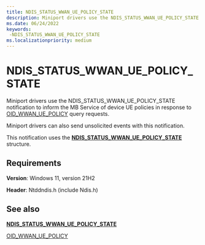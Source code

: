 ```yaml
---
title: NDIS_STATUS_WWAN_UE_POLICY_STATE
description: Miniport drivers use the NDIS_STATUS_WWAN_UE_POLICY_STATE notification to inform the MB Service of device UE policies
ms.date: 06/24/2022
keywords: 
 -NDIS_STATUS_WWAN_UE_POLICY_STATE
ms.localizationpriority: medium
---
```


# NDIS_STATUS_WWAN_UE_POLICY_STATE

Miniport drivers use the NDIS_STATUS_WWAN_UE_POLICY_STATE notification to inform the MB Service of device UE policies in response to [OID_WWAN_UE_POLICY](oid-wwan-ue-policy.md) query requests.

Miniport drivers can also send unsolicited events with this notification.

This notification uses the [**NDIS_STATUS_WWAN_UE_POLICY_STATE**](ndis-status-wwan-ue-policy-state.md) structure.

## Requirements

**Version**: Windows 11, version 21H2

**Header**: Ntddndis.h (include Ndis.h)

## See also

[**NDIS_STATUS_WWAN_UE_POLICY_STATE**](ndis-status-wwan-ue-policy-state.md)

[OID_WWAN_UE_POLICY](oid-wwan-ue-policy.md)
